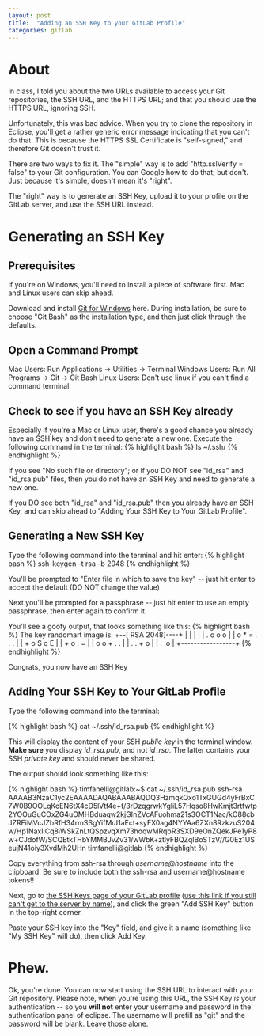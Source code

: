 ```yaml
---
layout: post
title:  "Adding an SSH Key to your GitLab Profile"
categories: gitlab
---
```

# About
In class, I told you about the two URLs available to access your Git repositories, the SSH URL, and the HTTPS URL; and that you should use the HTTPS URL, ignoring SSH.

Unfortunately, this was bad advice. When you try to clone the repository in Eclipse, you'll get a rather generic error message indicating that you can't do that. This is because the HTTPS SSL Certificate is "self-signed," and therefore Git doesn't trust it.

There are two ways to fix it. The "simple" way is to add "http.sslVerify = false" to your Git configuration. You can Google how to do that; but don't. Just because it's simple, doesn't mean it's "right".

The "right" way is to generate an SSH Key, upload it to your profile on the GitLab server, and use the SSH URL instead.

# Generating an SSH Key
## Prerequisites
If you're on Windows, you'll need to install a piece of software first. Mac and Linux users can skip ahead.

Download and install [Git for Windows](http://git-scm.com/download/win) here. During installation, be sure to choose "Git Bash" as the installation type, and then just click through the defaults.

## Open a Command Prompt
Mac Users: Run Applications -> Utilities -> Terminal
Windows Users: Run All Programs -> Git -> Git Bash
Linux Users: Don't use linux if you can't find a command terminal.

## Check to see if you have an SSH Key already
Especially if you're a Mac or Linux user, there's a good chance you already have an SSH key and don't need to generate a new one. Execute the following command in the terminal:
{% highlight bash %}
ls ~/.ssh/
{% endhighlight %}

If you see "No such file or directory"; or if you DO NOT see "id_rsa" and "id_rsa.pub" files, then you do not have an SSH Key and need to generate a new one.

If you DO see both "id_rsa" and "id_rsa.pub" then you already have an SSH Key, and can skip ahead to "Adding Your SSH Key to Your GitLab Profile".

## Generating a New SSH Key
Type the following command into the terminal and hit enter:
{% highlight bash %}
ssh-keygen -t rsa -b 2048
{% endhighlight %}

You'll be prompted to "Enter file in which to save the key" -- just hit enter to accept the default (DO NOT change the value)

Next you'll be prompted for a passphrase -- just hit enter to use an empty passphrase, then enter again to confirm it.

You'll see a goofy output, that looks something like this:
{% highlight bash %}
The key randomart image is:
+--[ RSA 2048]----+
|                 |
|                 |
|  . o o o        |
|   o * = . . .   |
|    + o S o E    |
|     + o . =     |
|    o o + . .    |
|     . . + o     |
|        .  .o    |
+-----------------+
{% endhighlight %}

Congrats, you now have an SSH Key

## Adding Your SSH Key to Your GitLab Profile
Type the following command into the terminal:

{% highlight bash %}
cat ~/.ssh/id_rsa.pub
{% endhighlight %}

This will display the content of your SSH *public key* in the terminal window. **Make sure** you display *id_rsa.pub*, and not *id_rsa*. The latter contains your SSH *private key* and should never be shared.

The output should look something like this:

{% highlight bash %}
timfanelli@gitlab:~$ cat ~/.ssh/id_rsa.pub
ssh-rsa AAAAB3NzaC1yc2EAAAADAQABAAABAQDQ3HzmqkQxo1TxGUGd4yFrBxC7W0B9OOLqKoEN6tX4cD5lVtf4e+f/3rDzqgrwkYgliL57Hqso8HwKmjt3rtfwtp2YOOuGuCOxZG4uOMHBduaqw2kjGInZVcAFuohma21s3OCT1Nac/kO88cbJZRFiMVcJZbRfH34rmSSgYifMrJ1aEct+syFX0ag4NYYAa6ZXn8RzkzuS204w/Hp1NaxIiCq8iWSkZnLtQSpzvqXm73hoqwMRqbR3SXD9eOnZQekJPe1yP8w+CJdofW/SCQEtkTHbYMMBJvZv31/wWbK+ztlyFBQZqlBoSTzV//G0Ez1USeujN41oiy3XvdMh2UHn timfanelli@gitlab
{% endhighlight %}

Copy everything from ssh-rsa through *username@hostname* into the clipboard. Be sure to include both the ssh-rsa and username@hostname tokens!!

Next, go to [the SSH Keys page of your GitLab profile](https://gitlab.camp.clarkson.edu/profile/keys) ([use this link if you still can't get to the server by name](https://128.153.13.235/profile/keys)), and click the green "Add SSH Key" button in the top-right corner.

Paste your SSH key into the "Key" field, and give it a name (something like "My SSH Key" will do), then click Add Key.

# Phew.
Ok, you're done. You can now start using the SSH URL to interact with your Git repository. Please note, when you're using this URL, the SSH Key *is* your authentication -- so you **will not** enter your username and password in the authentication panel of eclipse. The username will prefill as "git" and the password will be blank. Leave those alone.
